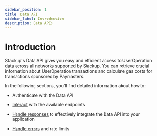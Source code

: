 ```yaml
---
sidebar_position: 1
title: Data API
sidebar_label: Introduction
description: Data APIs
---
```


# Introduction

Stackup's Data API gives you easy and efficient access to UserOperation data
across all networks supported by Stackup. You can retrieve crucial information
about UserOperation transactions and calculate gas costs for transactions
sponsored by Paymasters.

In the following sections, you'll find detailed information about how to:

- [Authenticate](./authentication) with the Data API

- [Interact](./useroperations/the-useropdata-object) with the available endpoints

- [Handle responses](./pagination) to effectively integrate the Data API into your application

- [Handle errors](./errors) and rate limits
